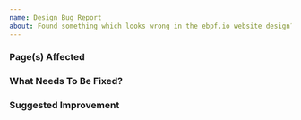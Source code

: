 ```yaml
---
name: Design Bug Report
about: Found something which looks wrong in the ebpf.io website design?
---
```


### Page(s) Affected
<!--
Please list the page or pages this bug is present on. Please file one issue
for each bug you find. Only file an issue for a multi-page bug if the bug is
indeed the *same* bug, across the pages.
-->

### What Needs To Be Fixed?
<!--
Tell us what is causing the issue and (if possible) *how* it is causing the
issue.  For example, "The lowercase g (in 'Getting') overlaps with the l
(in 'development').".
-->

### Suggested Improvement
<!--
(optional) Do you have a suggestion for how to fix the problem? Include your
ideas here.
-->
